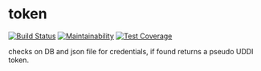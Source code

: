 # token

[![Build Status](https://travis-ci.com/axamon/token.svg?branch=master)](https://travis-ci.com/axamon/token)
[![Maintainability](https://api.codeclimate.com/v1/badges/df647a58008dd1fbad99/maintainability)](https://codeclimate.com/github/axamon/token/maintainability)
[![Test Coverage](https://api.codeclimate.com/v1/badges/df647a58008dd1fbad99/test_coverage)](https://codeclimate.com/github/axamon/token/test_coverage)

checks on DB and json file for credentials, if found returns a pseudo UDDI token.

